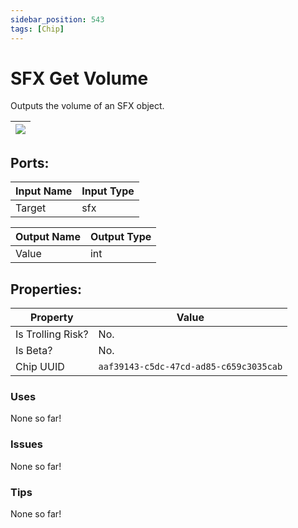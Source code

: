 ```yaml
---
sidebar_position: 543
tags: [Chip]
---
```


# SFX Get Volume


Outputs the volume of an SFX object.

| ![](https://images-ext-2.discordapp.net/external/MPmIaQzlEPmgGWlgi-WxBBXt0Bjv_zWPkg1y1f_sy3s/https/www.recroomcircuits.com/image/circuit/absolute-value?width=206&height=108) |
|-----|

## Ports:

| Input Name | Input Type |
|-----------|-----------|
| Target | sfx |

| Output Name | Output Type |
|-----------|-----------|
| Value | int |

## Properties:

| Property  | Value |
|-------------------|-----------|
| Is Trolling Risk? | No. |
| Is Beta? | No. |
| Chip UUID | `aaf39143-c5dc-47cd-ad85-c659c3035cab` |

### Uses
None so far!

### Issues
None so far!

### Tips
None so far!
